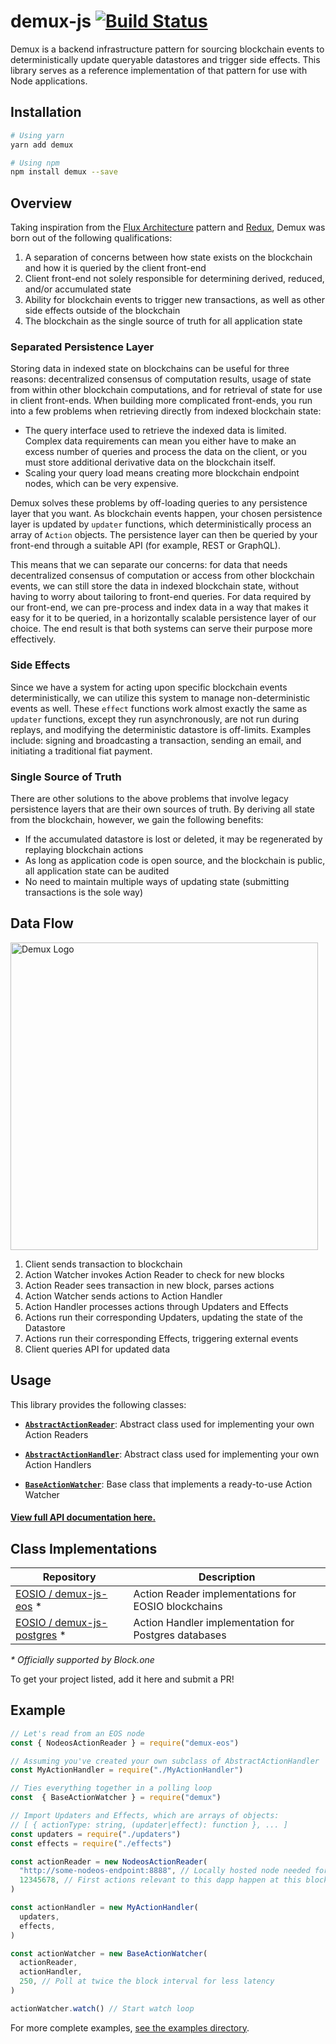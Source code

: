 # demux-js [![Build Status](https://travis-ci.org/EOSIO/demux-js.svg?branch=develop)](https://travis-ci.org/EOSIO/demux-js)

Demux is a backend infrastructure pattern for sourcing blockchain events to deterministically update queryable datastores and trigger side effects. This library serves as a reference implementation of that pattern for use with Node applications.

## Installation


```bash
# Using yarn
yarn add demux

# Using npm
npm install demux --save
```
## Overview

Taking inspiration from the [Flux Architecture](https://facebook.github.io/flux/docs/in-depth-overview.html#content) pattern and [Redux](https://github.com/reduxjs/redux/), Demux was born out of the following qualifications:

1. A separation of concerns between how state exists on the blockchain and how it is queried by the client front-end
1. Client front-end not solely responsible for determining derived, reduced, and/or accumulated state
1. Ability for blockchain events to trigger new transactions, as well as other side effects outside of the blockchain
1. The blockchain as the single source of truth for all application state

### Separated Persistence Layer

Storing data in indexed state on blockchains can be useful for three reasons: decentralized consensus of computation results, usage of state from within other blockchain computations, and for retrieval of state for use in client front-ends. When building more complicated front-ends, you run into a few problems when retrieving directly from indexed blockchain state:

* The query interface used to retrieve the indexed data is limited. Complex data requirements can mean you either have to make an excess number of queries and process the data on the client, or you must store additional derivative data on the blockchain itself.
* Scaling your query load means creating more blockchain endpoint nodes, which can be very expensive.

Demux solves these problems by off-loading queries to any persistence layer that you want. As blockchain events happen, your chosen persistence layer is updated by `updater` functions, which deterministically process an array of `Action` objects. The persistence layer can then be queried by your front-end through a suitable API (for example, REST or GraphQL).

This means that we can separate our concerns: for data that needs decentralized consensus of computation or access from other blockchain events, we can still store the data in indexed blockchain state, without having to worry about tailoring to front-end queries. For data required by our front-end, we can pre-process and index data in a way that makes it easy for it to be queried, in a horizontally scalable persistence layer of our choice. The end result is that both systems can serve their purpose more effectively.

### Side Effects

Since we have a system for acting upon specific blockchain events deterministically, we can utilize this system to manage non-deterministic events as well. These `effect` functions work almost exactly the same as `updater` functions, except they run asynchronously, are not run during replays, and modifying the deterministic datastore is off-limits. Examples include: signing and broadcasting a transaction, sending an email, and initiating a traditional fiat payment.

### Single Source of Truth

There are other solutions to the above problems that involve legacy persistence layers that are their own sources of truth. By deriving all state from the blockchain, however, we gain the following benefits:

* If the accumulated datastore is lost or deleted, it may be regenerated by replaying blockchain actions
* As long as application code is open source, and the blockchain is public, all application state can be audited
* No need to maintain multiple ways of updating state (submitting transactions is the sole way)

## Data Flow

<img src='https://i.imgur.com/MFfGOe3.png' height='492' alt='Demux Logo' />

1. Client sends transaction to blockchain
1. Action Watcher invokes Action Reader to check for new blocks
1. Action Reader sees transaction in new block, parses actions
1. Action Watcher sends actions to Action Handler
1. Action Handler processes actions through Updaters and Effects
1. Actions run their corresponding Updaters, updating the state of the Datastore
1. Actions run their corresponding Effects, triggering external events
1. Client queries API for updated data

## Usage

This library provides the following classes:

* [**`AbstractActionReader`**](https://eosio.github.io/demux-js/classes/abstractactionreader.html): Abstract class used for implementing your own Action Readers

* [**`AbstractActionHandler`**](https://eosio.github.io/demux-js/classes/abstractactionhandler.html): Abstract class used for implementing your own Action Handlers   

* [**`BaseActionWatcher`**](https://eosio.github.io/demux-js/classes/baseactionwatcher.html): Base class that implements a ready-to-use Action Watcher

#### [**View full API documentation here.**](https://eosio.github.io/demux-js/)

## Class Implementations

Repository | Description
---|---
[EOSIO / demux-js-eos](https://github.com/EOSIO/demux-js-eos) * | Action Reader implementations for EOSIO blockchains
[EOSIO / demux-js-postgres](https://github.com/EOSIO/demux-js-postgres) * | Action Handler implementation for Postgres databases

*\* Officially supported by Block.one*

To get your project listed, add it here and submit a PR!


## Example

```js
// Let's read from an EOS node
const { NodeosActionReader } = require("demux-eos")

// Assuming you've created your own subclass of AbstractActionHandler
const MyActionHandler = require("./MyActionHandler")

// Ties everything together in a polling loop
const  { BaseActionWatcher } = require("demux")

// Import Updaters and Effects, which are arrays of objects:
// [ { actionType: string, (updater|effect): function }, ... ] 
const updaters = require("./updaters")
const effects = require("./effects")

const actionReader = new NodeosActionReader(
  "http://some-nodeos-endpoint:8888", // Locally hosted node needed for reasonable indexing speed
  12345678, // First actions relevant to this dapp happen at this block
)

const actionHandler = new MyActionHandler(
  updaters,
  effects,
)

const actionWatcher = new BaseActionWatcher(
  actionReader,
  actionHandler,
  250, // Poll at twice the block interval for less latency
)

actionWatcher.watch() // Start watch loop
```

For more complete examples, [see the examples directory](examples/).

